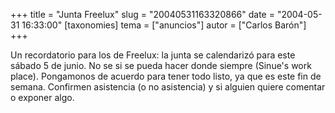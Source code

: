 +++
title = "Junta Freelux"
slug = "20040531163320866"
date = "2004-05-31 16:33:00"
[taxonomies]
tema = ["anuncios"]
autor = ["Carlos Barón"]
+++

Un recordatorio para los de Freelux: la junta se calendarizó para este
sábado 5 de junio. No se si se pueda hacer donde siempre (Sinue's work
place). Pongamonos de acuerdo para tener todo listo, ya que es este fin
de semana. Confirmen asistencia (o no asistencia) y si alguien quiere
comentar o exponer algo.

